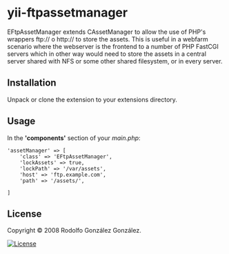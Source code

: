 # yii-ftpassetmanager

EFtpAssetManager extends CAssetManager to allow the use of PHP's wrappers 
ftp:// o http:// to store the assets. This is useful in a webfarm scenario
where the webserver is the frontend to a number of PHP FastCGI servers which
in other way would need to store the assets in a central server shared with
NFS or some other shared filesystem, or in every server.

## Installation

Unpack or clone the extension to your extensions directory.

## Usage

In the **'components'** section of your *main.php*:

```
'assetManager' => [
    'class' => 'EFtpAssetManager',
    'lockAssets' => true,
    'lockPath' => '/var/assets',
    'host' => 'ftp.example.com',
    'path' => '/assets/',

]
```

## License

Copyright © 2008 Rodolfo González González.

[![License](https://img.shields.io/badge/License-BSD_3--Clause-blue.svg)](https://opensource.org/licenses/BSD-3-Clause)